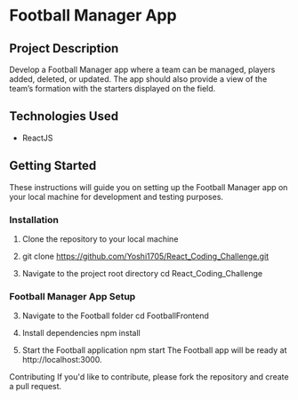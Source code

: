 # Football Manager App

## Project Description

Develop a Football Manager app where a team can be managed, players added, deleted, or updated. The app should also provide a view of the team’s formation with the starters displayed on the field.

## Technologies Used

- ReactJS

## Getting Started

These instructions will guide you on setting up the Football Manager app on your local machine for development and testing purposes.

### Installation
1. Clone the repository to your local machine
2. git clone https://github.com/Yoshi1705/React_Coding_Challenge.git

3. Navigate to the project root directory
   cd React_Coding_Challenge

### Football Manager App Setup
3. Navigate to the Football folder
   cd FootballFrontend

4. Install dependencies
   npm install

5. Start the Football application
   npm start
   The Football app will be ready at http://localhost:3000.

Contributing
If you'd like to contribute, please fork the repository and create a pull request.

